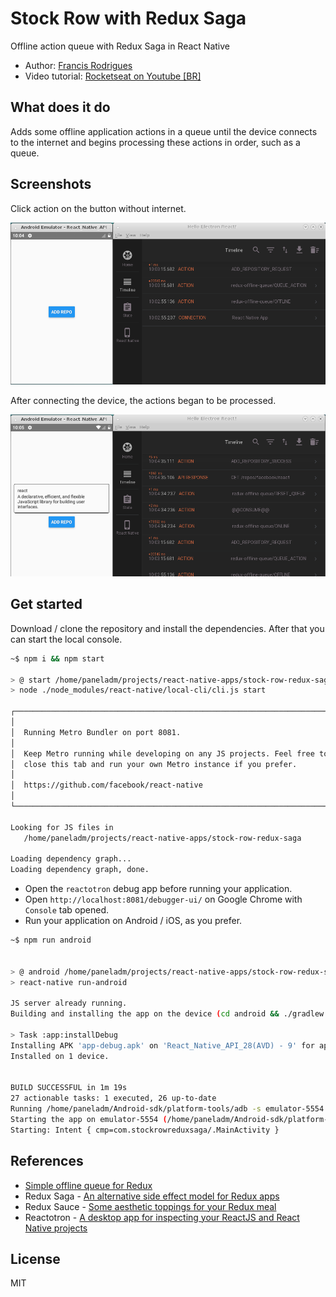 # Stock Row with Redux Saga #

Offline action queue with Redux Saga in React Native

* Author: [Francis Rodrigues][1]
* Video tutorial: [Rocketseat on Youtube [BR]][2]

## What does it do ##

Adds some offline application actions in a queue until the device connects to the internet and begins processing these actions in order, such as a queue.

## Screenshots ##

Click action on the button without internet.

![status offline](./screenshots/offline.png)

After connecting the device, the actions began to be processed.

![status online](./screenshots/online.png)

## Get started ##

Download / clone the repository and install the dependencies. After that you can start the local console.

```bash
~$ npm i && npm start

> @ start /home/paneladm/projects/react-native-apps/stock-row-redux-saga
> node ./node_modules/react-native/local-cli/cli.js start

┌──────────────────────────────────────────────────────────────────────────────┐
│                                                                              │
│  Running Metro Bundler on port 8081.                                         │
│                                                                              │
│  Keep Metro running while developing on any JS projects. Feel free to        │
│  close this tab and run your own Metro instance if you prefer.               │
│                                                                              │
│  https://github.com/facebook/react-native                                    │
│                                                                              │
└──────────────────────────────────────────────────────────────────────────────┘

Looking for JS files in
   /home/paneladm/projects/react-native-apps/stock-row-redux-saga

Loading dependency graph...
Loading dependency graph, done.

```

* Open the `reactotron` debug app before running your application.
* Open `http://localhost:8081/debugger-ui/` on Google Chrome with `Console` tab opened.
* Run your application on Android / iOS, as you prefer.

```bash
~$ npm run android


> @ android /home/paneladm/projects/react-native-apps/stock-row-redux-saga
> react-native run-android

JS server already running.
Building and installing the app on the device (cd android && ./gradlew installDebug)...

> Task :app:installDebug
Installing APK 'app-debug.apk' on 'React_Native_API_28(AVD) - 9' for app:debug
Installed on 1 device.


BUILD SUCCESSFUL in 1m 19s
27 actionable tasks: 1 executed, 26 up-to-date
Running /home/paneladm/Android-sdk/platform-tools/adb -s emulator-5554 reverse tcp:8081 tcp:8081
Starting the app on emulator-5554 (/home/paneladm/Android-sdk/platform-tools/adb -s emulator-5554 shell am start -n com.stockrowreduxsaga/com.stockrowreduxsaga.MainActivity)...
Starting: Intent { cmp=com.stockrowreduxsaga/.MainActivity }
```

## References ##

* [Simple offline queue for Redux][3]
* Redux Saga - [An alternative side effect model for Redux apps][4]
* Redux Sauce - [Some aesthetic toppings for your Redux meal][5]
* Reactotron - [A desktop app for inspecting your ReactJS and React Native projects][6]

## License ##

MIT

  [1]: https://github.com/francisrod01
  [2]: https://www.youtube.com/watch?v=hs3N1pYSgig
  [3]: https://github.com/InspireNL/redux-offline-queue
  [4]: https://github.com/redux-saga/redux-saga
  [5]: https://github.com/infinitered/reduxsauce
  [6]: https://github.com/infinitered/reactotron
